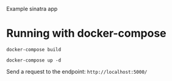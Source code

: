Example sinatra app

# Running with docker-compose

`docker-compose build`

`docker-compose up -d`

Send a request to the endpoint: `http://localhost:5000/`